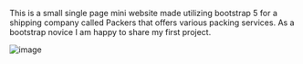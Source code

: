 This is a small single page mini website made utilizing bootstrap 5 for a shipping company called Packers that offers various packing services. 
As a bootstrap novice I am happy to share my first project. 

![image](https://github.com/Rackr7642/Web-Dev-Projects/assets/101410285/6bc088e4-fc7e-494e-bb37-fac06c27fab1)
